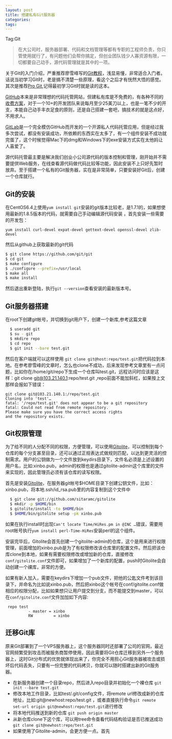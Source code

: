 ```yaml
---
layout: post
title: 搭建私有Git服务器
categories:
tags:
---
```


Tag:Git

>在大公司时，服务器部署、代码和文档管理等都有专职的工程师负责，你只管使用就行了，有问题他们会帮你搞定，但创业团队钱少人寡资源有限，一切都要自己动手，源代码管理就是其中的一项。

关于Git的入门介绍，严重推荐廖雪峰写的[Git教程](http://www.liaoxuefeng.com/wiki/0013739516305929606dd18361248578c67b8067c8c017b000)，浅显易懂，非常适合入门者。话说当初学习Git时，老是搞不清楚一些原理，看这个之后才有恍然大悟的感觉。其次是推荐[Pro Git](http://git-scm.com/book/zh),记得最初学习Git时就是读的这本。

[GitHub](https://github.com)本来是非常理想的代码托管网站，但建私有库是不免费的，有各种不同的[收费方案](https://github.com/pricing)，对于一个10+的开发团队来说每月至少25美刀以上，也是一笔不少的开支，本能自己动手丰衣足食的原则，还是自己搭建一套吧，搞技术的就是这点好，不用求人。

[GitLab](http://gitlab.org/)是一个完全模仿GitHub而开发的一个开源私人代码托管应用，但是经过我多次尝试，都没有安装成功，所依赖的东西实在太多了，有一个组件安装不成功就完蛋了，这个时候觉得Mac下的dmg和Windows下的exe安装方式实在太他妈让人喜爱了。

源代码托管最主要是解决我们创业小公司源代码的版本控制和管理，刚开始并不需要提供Web服务，在线查看源代码做代码比较等功能，因此安装不上只好先暂时放弃。至于搭建一个私有的Git服务器，实在是非常简单，只要安装好Git后，创建一个仓库就行。


## Git的安装
在CentOS6.4上使用`yum install git`安装的git版本比较老，是1.7.1的，如果想使用最新的1.8.5版本的代码，就需要自己手动编辑源代码安装 ，首先安装一些需要的开发包：

```
yum install curl-devel expat-devel gettext-devel openssl-devel zlib-devel
```

然后从github上获取最新的git代码 
```bash
$ git clone https://github.com/git/git
$ cd git
$ make configure
$ ./configure --prefix=/usr/local
$ make all
$ make install
```

然后退出重新登陆，执行`git --version`查看安装的最新版本号。

## Git服务器搭建

在root下创建git帐号，并切换到git用户下，创建一个新库,参考这篇文章
```bash
  $ useradd git
  $ su - git
  $ mkdire repo
  $ cd repo
  $ git init --bare test.git  
```
  然后在客户端就可以这样使用 `git clone git@host:repo/test.git`把代码拉到本地。在参考廖雪峰的文章时，怎么也clone不成功，后来发现参考文章里有一点问题，比如你在/home/git/repo下生成一个仓库叫test.git，远程访问时应该是这样：git clone git@103.21.140.1:repo/test.git  ,repo前面不能加斜杠，如果按上文那样会报如下错误：

```
git clone git@103.21.140.1:/repo/test.git
Cloning into 'test'…
fatal: '/repo/test.git' does not appear to be a git repository
fatal: Could not read from remote repository.
Please make sure you have the correct access rights
and the repository exists.
```
## Git权限管理

为了给不同的人分配不同的权限，方便管理，可以使用[Gitolite](https://github.com/sitaramc/gitolite/)，可以控制到每个仓库的每个分支甚至目录，还可以通过正规表达式做规则匹配，以达到更灵活的控制需求。用户的公钥做为一个文件放到keydirs目录下，文件名必须是上述设置的用户名，比如:xinbo.pub，admin的权限也是通过gitolite-admin这个库里的文件来实现的，因此管理员必须有该仓库的读写权限。

首先是安装[Gitolite](https://github.com/sitaramc/gitolite/)，在服务器git帐号$HOME目录下创建公钥文件，比如：xinbo.pub，将本地.ssh/id_rsa.pub里的内容复制到这个文件中

```bash
  $ git clone git://github.com/sitaramc/gitolite
  $ mkdir -p $HOME/bin
  $ gitolite/install -to $HOME/bin
  $ $HOME/bin/gitolite setup -pk xinbo.pub
```
  如果在执行install时出现`Can't locate Time/HiRes.pm in @INC …`错误，需要用root帐号执行`yum install perl-Time-HiRes`安装perl的这个组件。

安装完毕后，Gitolite会首先创建一个gitolite-admin的仓库，这个是用来进行权限管理，前面增加的xinbo.pub是为了有权限修改该仓库里的配置文件。然后把该仓库clone到本地，如果有需要权限修改或增加新的仓库，直接修改`conf/gitolite.conf`文件即可，如果增加了一个新库的配置，push时Gitolite会自动创建一个祼库，非常的方便。

如果有新人加入，需要在keydirs下增加一个pub文件，把他的公匙文件考到该目录下，并命名为比如说xinbo.pub，然后把xinbo这个帐号在conf/gitolite.conf做相应的权限分配，比如如果想只让用户提交到分支，而不能提交到master，可以在`conf/gitolite.conf`文件加加如下内容: 

```
 repo test
          - master = xinbo
          RW         = xinbo
```

## 迁移Git库

原来Git部署到了一个VPS服务器上，这个服务器同时还部署了公司的官网，最近官网频繁受到攻击而被服务商暂停使用，因此需要将Git仓库迁移到另外一个服务器上，这时Git分布式的优势就体现出来了，你完全不用担心Git服务器被攻击或损坏后代码丢失，只要有一份完整的代码拷贝，你就可以随时搭建出新的Git服务器。

* 在新服务器创建一个目录repo，然后进入repo目录并初始化一个裸仓库 `git init --bare test.git`
* 修改本地工作目录，比如test/.git/config文件，将remote url修改成新的仓库地址，比如:git@newhost:repo/test.git ，或者直接执行命令`git remote set-url origin git@newhost:repo/test.git`进行修改
* 将本地代码推送到新的仓库 `git push origin master`
* 从新仓库clone下这个库，可以用tree命令查看代码结构验证是否已推送成功 `git clone git@newhost:repo/test.git`
* 如果使用了Gitolite-admin，会更方便一点。首先
